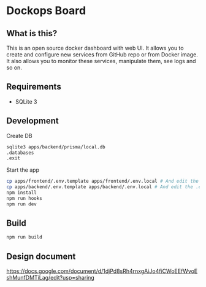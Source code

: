 # Dockops Board

## What is this?

This is an open source docker dashboard with web UI.
It allows you to create and configure new services from GitHub repo or from Docker image.
It also allows you to monitor these services, manipulate them, see logs and so on.

## Requirements

- SQLite 3

## Development

Create DB

```bash
sqlite3 apps/backend/prisma/local.db
.databases
.exit
```

Start the app

```bash
cp apps/frontend/.env.template apps/frontend/.env.local # And edit the .env file
cp apps/backend/.env.template apps/backend/.env.local # And edit the .env file
npm install
npm run hooks
npm run dev
```

## Build

```bash
npm run build
```

## Design document

https://docs.google.com/document/d/1djPd8sRh4rnxgAiJo4fiCWoEEfWvoEshMunfDMTiLag/edit?usp=sharing
